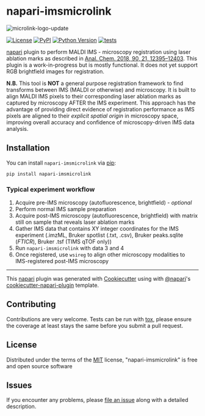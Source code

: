 # napari-imsmicrolink
![microlink-logo-update](https://user-images.githubusercontent.com/17855764/146078168-dd557089-ff10-46d6-b24d-268f5d21a9ee.png)

[![License](https://img.shields.io/pypi/l/napari-imsmicrolink.svg?color=green)](https://github.com/nhpatterson/napari-imsmicrolink/raw/master/LICENSE)
[![PyPI](https://img.shields.io/pypi/v/napari-imsmicrolink.svg?color=green)](https://pypi.org/project/napari-imsmicrolink)
[![Python Version](https://img.shields.io/pypi/pyversions/napari-imsmicrolink.svg?color=green)](https://python.org)
[![tests](https://github.com/nhpatterson/napari-imsmicrolink/workflows/tests/badge.svg)](https://github.com/nhpatterson/napari-imsmicrolink/actions)

[napari] plugin to perform MALDI IMS - microscopy registration using laser ablation marks as described in [Anal. Chem. 2018, 90, 21, 12395–12403](https://pubs.acs.org/doi/abs/10.1021/acs.analchem.8b02884). This plugin is a work-in-progress but is mostly functional. It does not yet support RGB brightfield images for registration.

__N.B.__ This tool is __NOT__ a general purpose registration framework to find transforms between IMS (MALDI or otherwise)
and microscopy. It is built to align MALDI IMS pixels to their corresponding laser ablation marks as captured by microscopy AFTER the IMS experiment. 
This approach has the advantage of providing direct evidence of registration performance as IMS pixels are aligned 
to their _explicit spatial origin_ in microscopy space, improving overall accuracy and confidence of microscopy-driven IMS 
data analysis.

## Installation

You can install `napari-imsmicrolink` via [pip]:

    pip install napari-imsmicrolink

### Typical experiment workflow
1. Acquire pre-IMS microscopy (autofluorescence, brightfield) - _optional_
2. Perform normal IMS sample preparation
3. Acquire post-IMS microscopy (autofluorescence, brightfield) with matrix still on sample
that reveals laser ablation marks
4. Gather IMS data that contains XY integer coordinates for the IMS experiment
   (.imzML, Bruker spotlist (.txt, .csv), Bruker peaks.sqlite (_FTICR_),
   Bruker .tsf (TIMS qTOF only))
5. Run `napari-imsmicrolink` with data 3 and 4
6. Once registered, use `wsireg` to align other microscopy modalities to IMS-registered post-IMS
microscopy

----------------------------------

This [napari] plugin was generated with [Cookiecutter] using with [@napari]'s [cookiecutter-napari-plugin] template.

<!--
Don't miss the full getting started guide to set up your new package:
https://github.com/napari/cookiecutter-napari-plugin#getting-started

and review the napari docs for plugin developers:
https://napari.org/docs/plugins/index.html
-->


## Contributing

Contributions are very welcome. Tests can be run with [tox], please ensure
the coverage at least stays the same before you submit a pull request.

## License

Distributed under the terms of the [MIT] license,
"napari-imsmicrolink" is free and open source software

## Issues

If you encounter any problems, please [file an issue] along with a detailed description.

[napari]: https://github.com/napari/napari
[Cookiecutter]: https://github.com/audreyr/cookiecutter
[@napari]: https://github.com/napari
[MIT]: http://opensource.org/licenses/MIT
[BSD-3]: http://opensource.org/licenses/BSD-3-Clause
[GNU GPL v3.0]: http://www.gnu.org/licenses/gpl-3.0.txt
[GNU LGPL v3.0]: http://www.gnu.org/licenses/lgpl-3.0.txt
[Apache Software License 2.0]: http://www.apache.org/licenses/LICENSE-2.0
[Mozilla Public License 2.0]: https://www.mozilla.org/media/MPL/2.0/index.txt
[cookiecutter-napari-plugin]: https://github.com/napari/cookiecutter-napari-plugin
[file an issue]: https://github.com/nhpatterson/napari-imsmicrolink/issues
[napari]: https://github.com/napari/napari
[tox]: https://tox.readthedocs.io/en/latest/
[pip]: https://pypi.org/project/pip/
[PyPI]: https://pypi.org/
